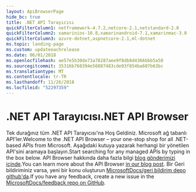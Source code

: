 ```yaml
---
layout: ApiBrowserPage
hide_bc: true
title: .NET API Tarayıcısı
quickFilterColumn1: netframework-4.7.2,netcore-2.1,netstandard-2.0
quickFilterColumn2: xamarinios-10.8,xamarinandroid-7.1,xamarinmac-3.0
quickFilterColumn3: azure-dotnet,aspnetcore-2.1,ml-dotnet
ms.topic: landing-page
ms.custom: updateeachrelease
ms.date: 06/01/2018
ms.openlocfilehash: ae57e5b30de73a78287aee9f8db8d4366bbb5a50
ms.sourcegitcommit: 35316b768394e56087483cde93f854ba607b63bc
ms.translationtype: MT
ms.contentlocale: tr-TR
ms.lasthandoff: 11/26/2018
ms.locfileid: "52297359"
---
```

# <a name="net-api-browser"></a><span data-ttu-id="5175f-102">.NET API Tarayıcısı</span><span class="sxs-lookup"><span data-stu-id="5175f-102">.NET API Browser</span></span>

<span data-ttu-id="5175f-103">Tek durağınız tüm .NET API Tarayıcısı'na Hoş Geldiniz. Microsoft ağ tabanlı API'ler.</span><span class="sxs-lookup"><span data-stu-id="5175f-103">Welcome to the .NET API Browser – your one-stop shop for all .NET-based APIs from Microsoft.</span></span> <span data-ttu-id="5175f-104">Aşağıdaki kutuya yazarak herhangi bir yönetilen API'sini aramaya başlayın.</span><span class="sxs-lookup"><span data-stu-id="5175f-104">Start searching for any managed APIs by typing in the box below.</span></span> <span data-ttu-id="5175f-105">API Browser hakkında daha fazla bilgi [blog gönderimizi içinde](https://aka.ms/apibrowser).</span><span class="sxs-lookup"><span data-stu-id="5175f-105">You can learn more about the API Browser [in our blog post](https://aka.ms/apibrowser).</span></span> <span data-ttu-id="5175f-106">Bir Geri bildiriminiz varsa, yeni bir konu oluşturun [MicrosoftDocs/geri bildirim depo github'da](https://github.com/MicrosoftDocs/feedback/issues).</span><span class="sxs-lookup"><span data-stu-id="5175f-106">If you have any feedback, create a new issue in the [MicrosoftDocs/feedback repo on GitHub](https://github.com/MicrosoftDocs/feedback/issues).</span></span>
